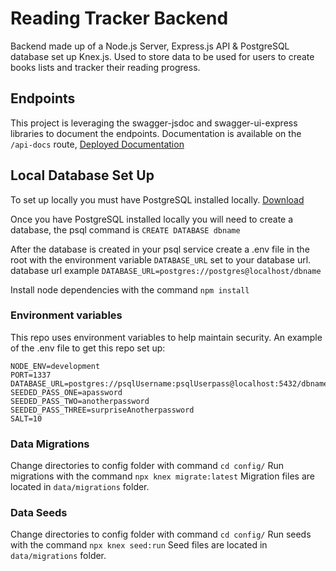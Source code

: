 # Reading Tracker Backend

Backend made up of a Node.js Server, Express.js API & PostgreSQL database set up Knex.js. Used to store data to be used for users to create books lists and tracker their reading progress.

## Endpoints

This project is leveraging the swagger-jsdoc and swagger-ui-express libraries to document the endpoints. Documentation is available on the `/api-docs` route, [Deployed Documentation](https://reading-tracker-be.herokuapp.com/api-docs)

## Local Database Set Up

To set up locally you must have PostgreSQL installed locally. [Download](https://www.postgresql.org/download/)

Once you have PostgreSQL installed locally you will need to create a database, the psql command is `CREATE DATABASE dbname`

After the database is created in your psql service create a .env file in the root with the environment variable `DATABASE_URL` set to your database url. database url example `DATABASE_URL=postgres://postgres@localhost/dbname`

Install node dependencies with the command `npm install`

### Environment variables

This repo uses environment variables to help maintain security. An example of the .env file to get this repo set up:
```
NODE_ENV=development
PORT=1337
DATABASE_URL=postgres://psqlUsername:psqlUserpass@localhost:5432/dbname
SEEDED_PASS_ONE=apassword
SEEDED_PASS_TWO=anotherpassword
SEEDED_PASS_THREE=surpriseAnotherpassword
SALT=10
```

### Data Migrations

Change directories to config folder with command `cd config/`
Run migrations with the command `npx knex migrate:latest`
Migration files are located in `data/migrations` folder.

### Data Seeds

Change directories to config folder with command `cd config/`
Run seeds with the command `npx knex seed:run`
Seed files are located in `data/migrations` folder.
